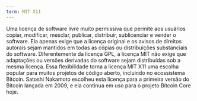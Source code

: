 ```yaml
---
term: MIT X11
---
```


Uma licença de software livre muito permissiva que permite aos usuários copiar, modificar, mesclar, publicar, distribuir, sublicenciar e vender o software. Ela apenas exige que a licença original e os avisos de direitos autorais sejam mantidos em todas as cópias ou distribuições substanciais do software. Diferentemente da licença GPL, a licença MIT não exige que adaptações ou versões derivadas do software sejam distribuídas sob a mesma licença. Essa flexibilidade torna a licença MIT X11 uma escolha popular para muitos projetos de código aberto, incluindo no ecossistema Bitcoin. Satoshi Nakamoto escolheu esta licença para a primeira versão do Bitcoin lançada em 2009, e ela continua em uso para o projeto Bitcoin Core hoje.